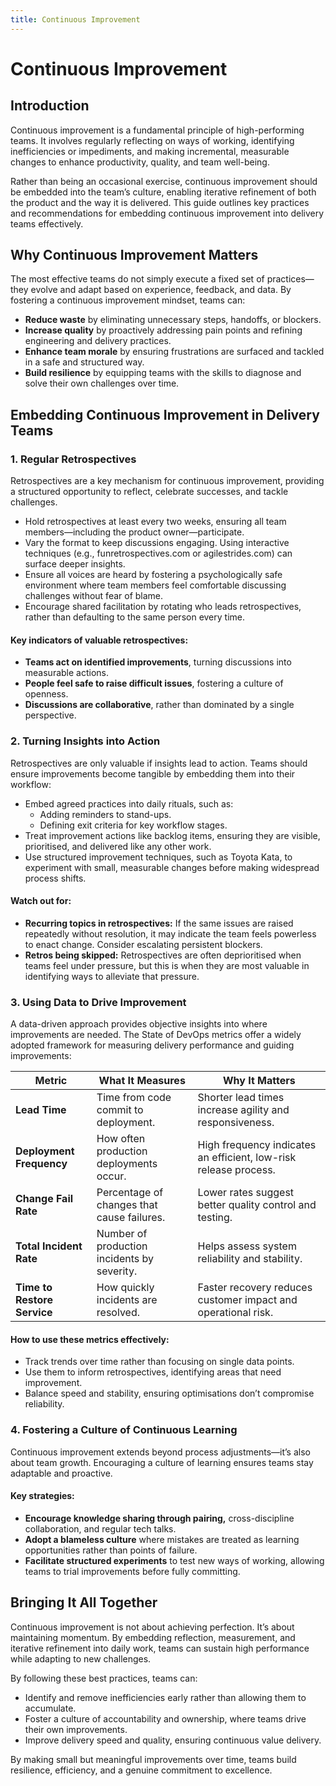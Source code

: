 ```yaml
---
title: Continuous Improvement
---
```

# Continuous Improvement
## Introduction
Continuous improvement is a fundamental principle of high-performing teams. It involves regularly reflecting on ways of working, identifying inefficiencies or impediments, and making incremental, measurable changes to enhance productivity, quality, and team well-being.

Rather than being an occasional exercise, continuous improvement should be embedded into the team’s culture, enabling iterative refinement of both the product and the way it is delivered. This guide outlines key practices and recommendations for embedding continuous improvement into delivery teams effectively.

## Why Continuous Improvement Matters
The most effective teams do not simply execute a fixed set of practices—they evolve and adapt based on experience, feedback, and data. By fostering a continuous improvement mindset, teams can:

* **Reduce waste** by eliminating unnecessary steps, handoffs, or blockers.
* **Increase quality** by proactively addressing pain points and refining engineering and delivery practices.
* **Enhance team morale** by ensuring frustrations are surfaced and tackled in a safe and structured way.
* **Build resilience** by equipping teams with the skills to diagnose and solve their own challenges over time.

## Embedding Continuous Improvement in Delivery Teams
### **1. Regular Retrospectives**
Retrospectives are a key mechanism for continuous improvement, providing a structured opportunity to reflect, celebrate successes, and tackle challenges.

* Hold retrospectives at least every two weeks, ensuring all team members—including the product owner—participate.
* Vary the format to keep discussions engaging. Using interactive techniques (e.g., funretrospectives.com or agilestrides.com) can surface deeper insights.
* Ensure all voices are heard by fostering a psychologically safe environment where team members feel comfortable discussing challenges without fear of blame.
* Encourage shared facilitation by rotating who leads retrospectives, rather than defaulting to the same person every time.

#### **Key indicators of valuable retrospectives:**

- **Teams act on identified improvements**, turning discussions into measurable actions.
- **People feel safe to raise difficult issues**, fostering a culture of openness.
- **Discussions are collaborative**, rather than dominated by a single perspective.

### **2. Turning Insights into Action**
Retrospectives are only valuable if insights lead to action. Teams should ensure improvements become tangible by embedding them into their workflow:

* Embed agreed practices into daily rituals, such as:
  * Adding reminders to stand-ups.
  * Defining exit criteria for key workflow stages.
* Treat improvement actions like backlog items, ensuring they are visible, prioritised, and delivered like any other work.
* Use structured improvement techniques, such as Toyota Kata, to experiment with small, measurable changes before making widespread process shifts.

#### Watch out for:

* **Recurring topics in retrospectives:** If the same issues are raised repeatedly without resolution, it may indicate the team feels powerless to enact change. Consider escalating persistent blockers.
* **Retros being skipped:** Retrospectives are often deprioritised when teams feel under pressure, but this is when they are most valuable in identifying ways to alleviate that pressure.

### **3. Using Data to Drive Improvement**
A data-driven approach provides objective insights into where improvements are needed. The State of DevOps metrics offer a widely adopted framework for measuring delivery performance and guiding improvements:

| **Metric**                | **What It Measures**                     | **Why It Matters**                                           |
|---------------------------|-----------------------------------------|-------------------------------------------------------------|
| **Lead Time**             | Time from code commit to deployment.   | Shorter lead times increase agility and responsiveness.     |
| **Deployment Frequency**  | How often production deployments occur. | High frequency indicates an efficient, low-risk release process. |
| **Change Fail Rate**      | Percentage of changes that cause failures. | Lower rates suggest better quality control and testing.    |
| **Total Incident Rate**   | Number of production incidents by severity. | Helps assess system reliability and stability.           |
| **Time to Restore Service** | How quickly incidents are resolved.  | Faster recovery reduces customer impact and operational risk. |


#### How to use these metrics effectively:

* Track trends over time rather than focusing on single data points.
* Use them to inform retrospectives, identifying areas that need improvement.
* Balance speed and stability, ensuring optimisations don’t compromise reliability.
  
### 4. **Fostering a Culture of Continuous Learning**
Continuous improvement extends beyond process adjustments—it’s also about team growth. Encouraging a culture of learning ensures teams stay adaptable and proactive.

#### Key strategies:
* **Encourage knowledge sharing through pairing,** cross-discipline collaboration, and regular tech talks.
* **Adopt a blameless culture** where mistakes are treated as learning opportunities rather than points of failure.
* **Facilitate structured experiments** to test new ways of working, allowing teams to trial improvements before fully committing.

## Bringing It All Together
Continuous improvement is not about achieving perfection. It’s about maintaining momentum. By embedding reflection, measurement, and iterative refinement into daily work, teams can sustain high performance while adapting to new challenges.

By following these best practices, teams can:

* Identify and remove inefficiencies early rather than allowing them to accumulate.
* Foster a culture of accountability and ownership, where teams drive their own improvements.
* Improve delivery speed and quality, ensuring continuous value delivery.

By making small but meaningful improvements over time, teams build resilience, efficiency, and a genuine commitment to excellence.
